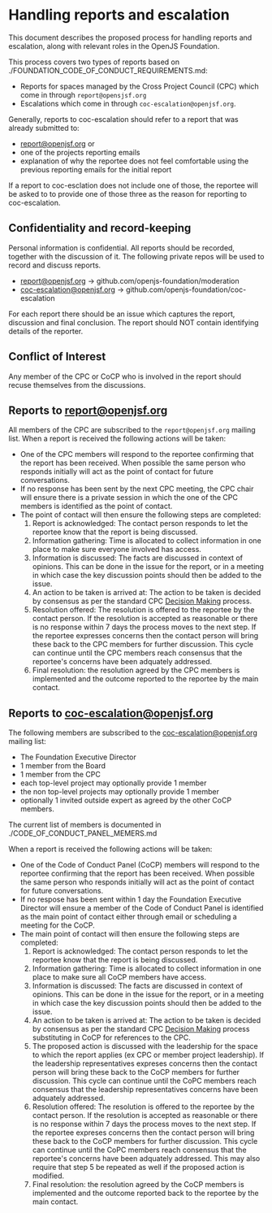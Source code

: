 # Handling reports and escalation
This document describes the proposed process for handling reports and escalation, along with relevant roles in the OpenJS Foundation.

This process covers two types of reports based on ./FOUNDATION_CODE_OF_CONDUCT_REQUIREMENTS.md:

* Reports for spaces managed by the Cross Project Council (CPC) which come in through `report@opensjsf.org`
* Escalations which come in through `coc-escalation@openjsf.org`.   

Generally, reports to coc-escalation should refer to a report that was already submitted to:

* report@openjsf.org or
* one of the projects reporting emails 
* explanation of why the reportee does not feel comfortable using the previous reporting emails for the initial report

If a report to coc-esclation does not include one of those, the reportee will be asked to to provide one of those three as the 
reason for reporting to coc-escalation.

## Confidentiality and record-keeping
Personal information is confidential. All reports should be recorded, together with the discussion of it. The following private repos will be used to record and discuss reports.

* report@openjsf.org -> github.com/openjs-foundation/moderation
* coc-escalation@openjsf.org -> github.com/openjs-foundation/coc-escalation

For each report there should be an issue which captures the report, discussion and final conclusion.  The report should NOT contain identifying details of the reporter.

## Conflict of Interest

Any member of the CPC or CoCP who is involved in the report should recuse themselves from the discussions.

## Reports to report@openjsf.org

All members of the CPC are subscribed to the `report@openjsf.org` mailing list.  When a report is received the following actions will be taken:
   * One of the CPC members will respond to the reportee confirming that the report has been received. When possible the same person
     who responds initially will act as the point of contact for future conversations.
   * If no response has been sent by the next CPC meeting, the CPC chair will ensure there is a private session in which the one of the
     CPC members is identified as the point of contact.
   * The point of contact will then ensure the following steps are completed:
     1. Report is acknowledged: The contact person responds to let the reportee know that the report is being discussed.
     2. Information gathering: Time is allocated to collect information in one place to make sure everyone involved has access.
     3. Information is discussed: The facts are discussed in context of opinions. This can be done in the issue for the report, or
        in a meeting in which case the key discussion points should then be added to the issue.
     4. An action to be taken is arrived at: The action to be taken is decided by consensus as per the standard CPC
        [Decision Making](https://github.com/openjs-foundation/cross-project-council/blob/master/CPC-CHARTER.md#section-9-decision-making) process.
     5. Resolution offered: The resolution is offered to the reportee by the contact person. If the resolution is accepted as
        reasonable or there is no response within 7 days the process moves to the next step. If the reportee expresses concerns then the
        contact person will bring these back to the CPC members for further discussion. This cycle can continue until the 
        CPC members reach consensus that the reportee's concerns have been adquately addressed.
     6. Final resolution: the resolution agreed by the CPC members is implemented and the outcome reported to the reportee by
        the main contact.
        
## Reports to coc-escalation@openjsf.org

The following members are subscribed to the coc-escalation@openjsf.org mailing list:

* The Foundation Executive Director 
* 1 member from the Board
* 1 member from the CPC
* each top-level project may optionally provide 1 member
* the non top-level projects may optionally provide 1 member
* optionally 1 invited outside expert as agreed by the other CoCP members.

The current list of members is documented in ./CODE_OF_CONDUCT_PANEL_MEMERS.md
     
When a report is received the following actions will be taken:

  * One of the Code of Conduct Panel (CoCP) members will respond to the reportee confirming that the report has been received.
    When possible the same person who responds initially will act as the point of contact for future conversations.
  * If no respose has been sent within 1 day the Foundation Executive Director will ensure a member of the Code of Conduct
    Panel is identified as the main point of contact either through email or scheduling a meeting for the CoCP.
  * The main point of contact will then ensure the following steps are completed:
     1. Report is acknowledged: The contact person responds to let the reportee know that the report is being discussed.
     2. Information gathering: Time is allocated to collect information in one place to make sure all CoCP members have access.
     3. Information is discussed: The facts are discussed in context of opinions. This can be done in the issue for the report, or
        in a meeting in which case the key discussion points should then be added to the issue.
     4. An action to be taken is arrived at: The action to be taken is decided by consensus as per the standard CPC
        [Decision Making](https://github.com/openjs-foundation/cross-project-council/blob/master/CPC-CHARTER.md#section-9-decision-making) process substituting in CoCP for references to the CPC.
     5. The proposed action is discussed with the leadership for the space to which the report applies (ex CPC or member
        project leadership). If the leadership representatives expreses concerns then the
        contact person will bring these back to the CoCP members for further discussion.  This cycle can continue  until the 
        CoPC members reach consensus that the leadership representatives concerns have been adquately addressed.
     6. Resolution offered: The resolution is offered to the reportee by the contact person. If the resolution is accepted as
        reasonable or there is no response within 7 days the process moves to the next step.  If the reportee expreses concerns then the
        contact person will bring these back to the CoCP members for further discussion. This cycle can continue until the 
        CoPC members reach consensus that the reportee's concerns have been adquately addressed. This may also require that
        step 5 be repeated as well if the proposed action is modified.
     6. Final resolution: the resolution agreed by the CoCP members is implemented and the outcome reported back to the reportee by
        the main contact.
      

